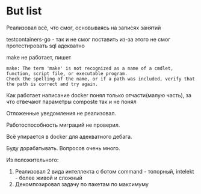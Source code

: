 # But list
Реализовал всё, что смог, основываясь на записях занятий

testcontainers-go - так и не смог поставить из-за этого не смог протестировать sql адекватно

make не работает, пишет
```
make: The term 'make' is not recognized as a name of a cmdlet, function, script file, or executable program.
Check the spelling of the name, or if a path was included, verify that the path is correct and try again.
```

Как работает написание docker понял только отчасти(малую часть), за что отвечают параметры composte так и не понял

Отложенные уведомления не реализовал.

Работоспособность миграций не проверил.

Всё упирается в docker для адекватного дебага.

Буду дорабатывать. Вопросов очень много.

Из положительного:
    
1. Реализовал 2 вида интеллекта с ботом command - топорный, intelekt - более живой и сложный
2. Декомпозировал задачу по пакетам по максимуму

